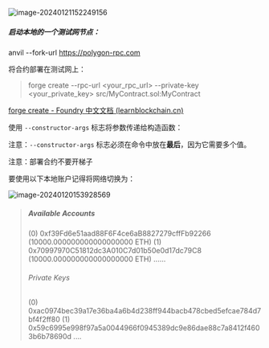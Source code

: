 ![image-20240121152249156](C:\Users\Administrator\AppData\Roaming\Typora\typora-user-images\image-20240121152249156.png)



##### 启动本地的一个测试网节点：

anvil --fork-url https://polygon-rpc.com

将合约部署在测试网上：

>forge create --rpc-url <your_rpc_url> --private-key <your_private_key> src/MyContract.sol:MyContract

[forge create - Foundry 中文文档 (learnblockchain.cn)](https://learnblockchain.cn/docs/foundry/i18n/zh/reference/forge/forge-create.html)

使用 `--constructor-args` 标志将参数传递给构造函数：

注意：`--constructor-args` 标志必须在命令中放在**最后**，因为它需要多个值。

注意：部署合约不要开梯子

要使用以下本地账户记得将网络切换为：

![image-20240120153928569](C:\Users\Administrator\AppData\Roaming\Typora\typora-user-images\image-20240120153928569.png)

>##### Available Accounts
>
>(0) 0xf39Fd6e51aad88F6F4ce6aB8827279cffFb92266 (10000.000000000000000000 ETH)
>(1) 0x70997970C51812dc3A010C7d01b50e0d17dc79C8 (10000.000000000000000000 ETH)
>......
>
>###### Private Keys
>
>(0) 0xac0974bec39a17e36ba4a6b4d238ff944bacb478cbed5efcae784d7bf4f2ff80
>(1) 0x59c6995e998f97a5a0044966f0945389dc9e86dae88c7a8412f4603b6b78690d
>....

